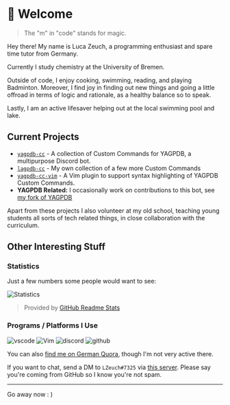 # :wave: Welcome

> The "m" in "code" stands for magic.

Hey there! My name is Luca Zeuch, a programming enthusiast and spare time tutor from Germany.

Currently I study chemistry at the University of Bremen.

Outside of code, I enjoy cooking, swimming, reading, and playing Badminton. Moreover, I find joy in finding out new things and going a little offroad in terms of logic and rationale, as a healthy balance so to speak.

Lastly, I am an active lifesaver helping out at the local swimming pool and lake.

## Current Projects

* [`yagpdb-cc`](https://github.com/yagpdb-cc/yagpdb-cc/) - A collection of Custom Commands for YAGPDB, a multipurpose Discord bot.
* [`lagpdb-cc`](https://github.com/l-zeuch/lagpdb-cc) - My own collection of a few more Custom Commands
* [`yagpdb-cc-vim`](https://github.com/l-zeuch/yagpdb-cc-vim) - A Vim plugin to support syntax highlighting of YAGPDB Custom Commands.
* **YAGPDB Related:** I occasionally work on contributions to this bot, see [my fork of YAGPDB](https://github.com/l-zeuch/yagpdb)

Apart from these projects I also volunteer at my old school, teaching young students all sorts of tech related things, in close collaboration with the curriculum.

## Other Interesting Stuff

### Statistics

Just a few numbers some people would want to see:

![Statistics](https://github-readme-stats.vercel.app/api?username=l-zeuch&show_icons=true&hide_border=truen&hide_title=true&count_private=true&include_all_commits=true&title_color=4F8CC9&text_color=9f9f9f&bg_color=00000000&cache_seconds=1800)

> Provided by [GitHub Readme Stats](https://github.com/anuraghazra/github-readme-stats)

### Programs / Platforms I Use

![vscode](https://img.shields.io/static/v1?label=VSCode&message=1.60.2&style=for-the-badge&color=007ACC&logo=visual-studio-code)
![Vim](https://img.shields.io/static/v1?label=Vim&message=Neovim%20too!&style=for-the-badge&color=019733&logo=vim)
![discord](https://img.shields.io/static/v1?label=Discord&message=LZeuch%237325&color=7289da&style=for-the-badge&logo=discord)
![github](https://img.shields.io/static/v1?label=GitHub&message=l-zeuch&color=181717&style=for-the-badge&logo=github)

You can also [find me on German Quora](https://www.de.quora.com/profile/Luca-Zeuch), though I'm not very active there.

If you want to chat, send a DM to `LZeuch#7325` via [this server](https://discord.com/invite/4udtcA5). Please say you're coming from GitHub so I know you're not spam.

----
Go away now : )
